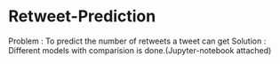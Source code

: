 # Retweet-Prediction
Problem : To predict the number of retweets a tweet can get
Solution : Different models with comparision is done.(Jupyter-notebook attached)
